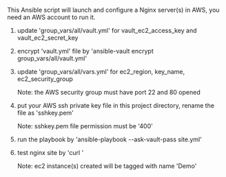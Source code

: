 This Ansible script will launch and configure a Nginx server(s) in AWS,
you need an AWS account to run it.

1. update 'group_vars/all/vault.yml' for vault_ec2_access_key and vault_ec2_secret_key

2. encrypt 'vault.yml' file by 'ansible-vault encrypt group_vars/all/vault.yml'

3. update 'group_vars/all/vars.yml' for ec2_region, key_name, ec2_security_group

   Note:
     the AWS security group must have port 22 and 80 opened

4. put your AWS ssh private key file in this project directory,
   rename the file as 'sshkey.pem'

   Note:
     sshkey.pem file permission must be '400'

5. run the playbook by 'ansible-playbook --ask-vault-pass site.yml'

6. test nginx site by 'curl <instance IP address>'

   Note:
     ec2 instance(s) created will be tagged with name 'Demo'
